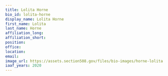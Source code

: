 ```yaml
---
title: Lolita Horne
bio_id: lolita-horne
display_name: Lolita Horne
first_name: Lolita
last_name: Horne
affiliation_long: 
affiliation_short: 
position: 
office: 
location: 
email: 
image_url: https://assets.section508.gov/files/bio-images/horne-lolita.png
iaaf_years: 2020
---
```

